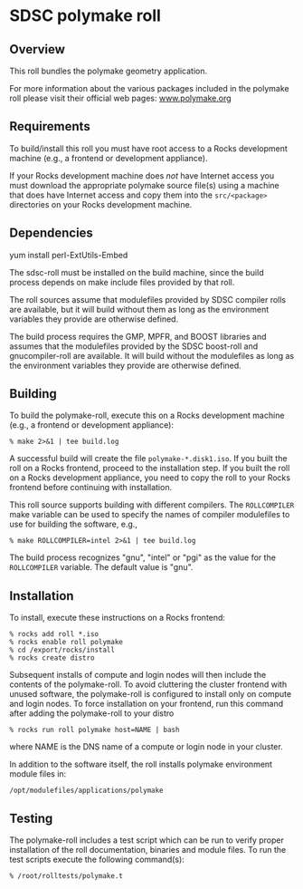 # SDSC polymake roll

## Overview

This roll bundles the polymake geometry application.

For more information about the various packages included in the polymake roll please visit their official web pages: www.polymake.org


## Requirements

To build/install this roll you must have root access to a Rocks development
machine (e.g., a frontend or development appliance).

If your Rocks development machine does *not* have Internet access you must
download the appropriate polymake source file(s) using a machine that does
have Internet access and copy them into the `src/<package>` directories on your
Rocks development machine.


## Dependencies

yum install perl-ExtUtils-Embed

The sdsc-roll must be installed on the build machine, since the build process
depends on make include files provided by that roll.

The roll sources assume that modulefiles provided by SDSC compiler
rolls are available, but it will build without them as long as the environment
variables they provide are otherwise defined.

The build process requires the GMP, MPFR, and BOOST libraries and assumes that
the modulefiles provided by the SDSC boost-roll and gnucompiler-roll are available.  It will build without
the modulefiles as long as the environment variables they provide are otherwise
defined.


## Building

To build the polymake-roll, execute this on a Rocks development
machine (e.g., a frontend or development appliance):

```shell
% make 2>&1 | tee build.log
```

A successful build will create the file `polymake-*.disk1.iso`.  If you built the
roll on a Rocks frontend, proceed to the installation step. If you built the
roll on a Rocks development appliance, you need to copy the roll to your Rocks
frontend before continuing with installation.

This roll source supports building with different compilers.
The `ROLLCOMPILER` make variable can be used to
specify the names of compiler modulefiles to use for building the
software, e.g.,

```shell
% make ROLLCOMPILER=intel 2>&1 | tee build.log
```

The build process recognizes "gnu", "intel" or "pgi" as the value for the
`ROLLCOMPILER` variable.  The default value is "gnu".


## Installation

To install, execute these instructions on a Rocks frontend:

```shell
% rocks add roll *.iso
% rocks enable roll polymake
% cd /export/rocks/install
% rocks create distro
```

Subsequent installs of compute and login nodes will then include the contents
of the polymake-roll.  To avoid cluttering the cluster frontend with unused
software, the polymake-roll is configured to install only on compute and
login nodes. To force installation on your frontend, run this command after
adding the polymake-roll to your distro

```shell
% rocks run roll polymake host=NAME | bash
```

where NAME is the DNS name of a compute or login node in your cluster.

In addition to the software itself, the roll installs polymake environment
module files in:

```shell
/opt/modulefiles/applications/polymake
```


## Testing

The polymake-roll includes a test script which can be run to verify proper
installation of the roll documentation, binaries and module files. To
run the test scripts execute the following command(s):

```shell
% /root/rolltests/polymake.t 
```
